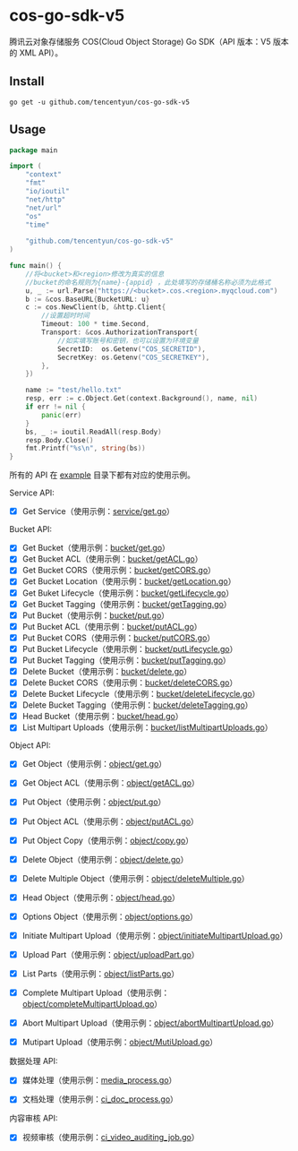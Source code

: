 # cos-go-sdk-v5

腾讯云对象存储服务 COS(Cloud Object Storage) Go SDK（API 版本：V5 版本的 XML API）。

## Install

`go get -u github.com/tencentyun/cos-go-sdk-v5`


## Usage

```go
package main

import (
	"context"
	"fmt"
	"io/ioutil"
	"net/http"
	"net/url"
	"os"
	"time"
	
	"github.com/tencentyun/cos-go-sdk-v5"
)

func main() {
	//将<bucket>和<region>修改为真实的信息
	//bucket的命名规则为{name}-{appid} ，此处填写的存储桶名称必须为此格式
	u, _ := url.Parse("https://<bucket>.cos.<region>.myqcloud.com")
	b := &cos.BaseURL{BucketURL: u}
	c := cos.NewClient(b, &http.Client{
		//设置超时时间
		Timeout: 100 * time.Second,
		Transport: &cos.AuthorizationTransport{
			//如实填写账号和密钥，也可以设置为环境变量
			SecretID:  os.Getenv("COS_SECRETID"),
			SecretKey: os.Getenv("COS_SECRETKEY"),
		},
	})

	name := "test/hello.txt"
	resp, err := c.Object.Get(context.Background(), name, nil)
	if err != nil {
		panic(err)
	}
	bs, _ := ioutil.ReadAll(resp.Body)
	resp.Body.Close()
	fmt.Printf("%s\n", string(bs))
}
```

所有的 API 在 [example](./example/) 目录下都有对应的使用示例。

Service API:

* [x] Get Service（使用示例：[service/get.go](./example/service/get.go)）

Bucket API:

* [x] Get Bucket（使用示例：[bucket/get.go](./example/bucket/get.go)）
* [x] Get Bucket ACL（使用示例：[bucket/getACL.go](./example/bucket/getACL.go)）
* [x] Get Bucket CORS（使用示例：[bucket/getCORS.go](./example/bucket/getCORS.go)）
* [x] Get Bucket Location（使用示例：[bucket/getLocation.go](./example/bucket/getLocation.go)）
* [x] Get Buket Lifecycle（使用示例：[bucket/getLifecycle.go](./example/bucket/getLifecycle.go)）
* [x] Get Bucket Tagging（使用示例：[bucket/getTagging.go](./example/bucket/getTagging.go)）
* [x] Put Bucket（使用示例：[bucket/put.go](./example/bucket/put.go)）
* [x] Put Bucket ACL（使用示例：[bucket/putACL.go](./example/bucket/putACL.go)）
* [x] Put Bucket CORS（使用示例：[bucket/putCORS.go](./example/bucket/putCORS.go)）
* [x] Put Bucket Lifecycle（使用示例：[bucket/putLifecycle.go](./example/bucket/putLifecycle.go)）
* [x] Put Bucket Tagging（使用示例：[bucket/putTagging.go](./example/bucket/putTagging.go)）
* [x] Delete Bucket（使用示例：[bucket/delete.go](./example/bucket/delete.go)）
* [x] Delete Bucket CORS（使用示例：[bucket/deleteCORS.go](./example/bucket/deleteCORS.go)）
* [x] Delete Bucket Lifecycle（使用示例：[bucket/deleteLifecycle.go](./example/bucket/deleteLifecycle.go)）
* [x] Delete Bucket Tagging（使用示例：[bucket/deleteTagging.go](./example/bucket/deleteTagging.go)）
* [x] Head Bucket（使用示例：[bucket/head.go](./example/bucket/head.go)）
* [x] List Multipart Uploads（使用示例：[bucket/listMultipartUploads.go](./example/bucket/listMultipartUploads.go)）

Object API:

* [x] Get Object（使用示例：[object/get.go](./example/object/get.go)）
* [x] Get Object ACL（使用示例：[object/getACL.go](./example/object/getACL.go)）
* [x] Put Object（使用示例：[object/put.go](./example/object/put.go)）
* [x] Put Object ACL（使用示例：[object/putACL.go](./example/object/putACL.go)）
* [x] Put Object Copy（使用示例：[object/copy.go](./example/object/copy.go)）
* [x] Delete Object（使用示例：[object/delete.go](./example/object/delete.go)）
* [x] Delete Multiple Object（使用示例：[object/deleteMultiple.go](./example/object/deleteMultiple.go)）
* [x] Head Object（使用示例：[object/head.go](./example/object/head.go)）
* [x] Options Object（使用示例：[object/options.go](./example/object/options.go)）
* [x] Initiate Multipart Upload（使用示例：[object/initiateMultipartUpload.go](./example/object/initiateMultipartUpload.go)）
* [x] Upload Part（使用示例：[object/uploadPart.go](./example/object/uploadPart.go)）
* [x] List Parts（使用示例：[object/listParts.go](./example/object/listParts.go)）
* [x] Complete Multipart Upload（使用示例：[object/completeMultipartUpload.go](./example/object/completeMultipartUpload.go)）
* [x] Abort Multipart Upload（使用示例：[object/abortMultipartUpload.go](./example/object/abortMultipartUpload.go)）
* [x] Mutipart Upload（使用示例：[object/MutiUpload.go](./example/object/MutiUpload.go)）


数据处理 API:

* [x] 媒体处理（使用示例：[media_process.go](./example/CI/media_process/media_process.go)）
* [x] 文档处理（使用示例：[ci_doc_process.go](./example/CI/doc_process/ci_doc_process.go)）


内容审核 API:

* [x] 视频审核（使用示例：[ci_video_auditing_job.go](./example/CI/content_auditing/ci_video_auditing_job.go)）

